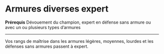 # Armures diverses expert

<p><strong>Prérequis</strong> Dévouement du champion, expert en défense sans armure ou avec un ou plusieurs types d’armures</p>
<hr>
<p>Vos rangs de maîtrise dans les armures légères, moyennes, lourdes et les défenses sans armures passent à expert.</p>